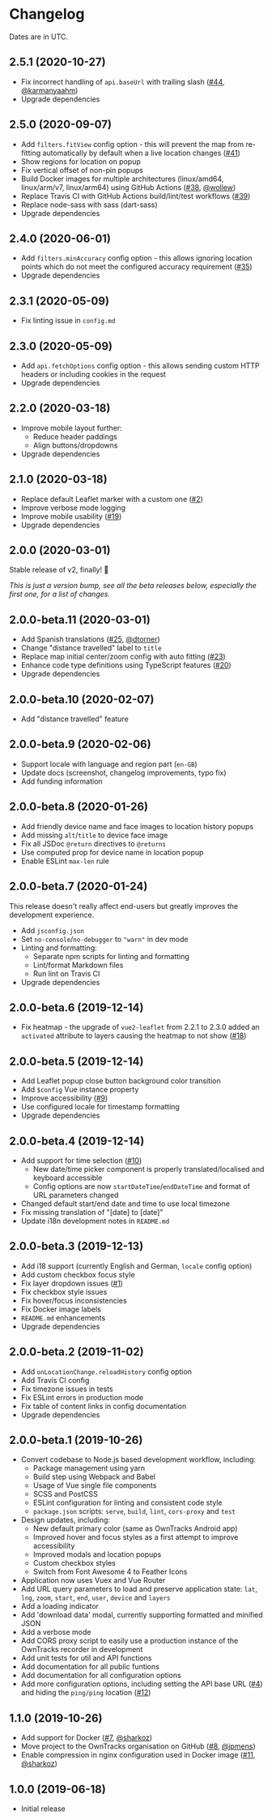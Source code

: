 # Changelog

Dates are in UTC.

## 2.5.1 (2020-10-27)

- Fix incorrect handling of `api.baseUrl` with trailing slash ([#44](https://github.com/owntracks/frontend/pull/44), [@karmanyaahm](https://github.com/karmanyaahm))
- Upgrade dependencies

## 2.5.0 (2020-09-07)

- Add `filters.fitView` config option - this will prevent the map from re-fitting automatically by default when a live location changes ([#41](https://github.com/owntracks/frontend/issues/41))
- Show regions for location on popup
- Fix vertical offset of non-pin popups
- Build Docker images for multiple architectures (linux/amd64, linux/arm/v7, linux/arm64) using GitHub Actions ([#38](https://github.com/owntracks/frontend/pull/38), [@wollew](https://github.com/wollew))
- Replace Travis CI with GitHub Actions build/lint/test workflows ([#39](https://github.com/owntracks/frontend/pull/39))
- Replace node-sass with sass (dart-sass)
- Upgrade dependencies

## 2.4.0 (2020-06-01)

- Add `filters.minAccuracy` config option - this allows ignoring location points which do
  not meet the configured accuracy requirement ([#35](https://github.com/owntracks/frontend/issues/35))
- Upgrade dependencies

## 2.3.1 (2020-05-09)

- Fix linting issue in `config.md`

## 2.3.0 (2020-05-09)

- Add `api.fetchOptions` config option - this allows sending custom HTTP headers or including
  cookies in the request
- Upgrade dependencies

## 2.2.0 (2020-03-18)

- Improve mobile layout further:
  - Reduce header paddings
  - Align buttons/dropdowns
- Upgrade dependencies

## 2.1.0 (2020-03-18)

- Replace default Leaflet marker with a custom one ([#2](https://github.com/owntracks/frontend/issues/2))
- Improve verbose mode logging
- Improve mobile usability ([#19](https://github.com/owntracks/frontend/issues/19))
- Upgrade dependencies

## 2.0.0 (2020-03-01)

Stable release of v2, finally! 🎉

_This is just a version bump, see all the beta releases below, especially the first one, for a list of changes._

## 2.0.0-beta.11 (2020-03-01)

- Add Spanish translations ([#25](https://github.com/owntracks/frontend/pull/25), [@dtorner](https://github.com/dtorner))
- Change "distance travelled" label to `title`
- Replace map initial center/zoom config with auto fitting ([#23](https://github.com/owntracks/frontend/issues/23))
- Enhance code type definitions using TypeScript features ([#20](https://github.com/owntracks/frontend/pull/20))
- Upgrade dependencies

## 2.0.0-beta.10 (2020-02-07)

- Add "distance travelled" feature

## 2.0.0-beta.9 (2020-02-06)

- Support locale with language and region part (`en-GB`)
- Update docs (screenshot, changelog improvements, typo fix)
- Add funding information

## 2.0.0-beta.8 (2020-01-26)

- Add friendly device name and face images to location history popups
- Add missing `alt`/`title` to device face image
- Fix all JSDoc `@return` directives to `@returns`
- Use computed prop for device name in location popup
- Enable ESLint `max-len` rule

## 2.0.0-beta.7 (2020-01-24)

This release doesn't really affect end-users but greatly improves the development experience.

- Add `jsconfig.json`
- Set `no-console`/`no-debugger` to `"warn"` in dev mode
- Linting and formatting:
  - Separate npm scripts for linting and formatting
  - Lint/format Markdown files
  - Run lint on Travis CI
- Upgrade dependencies

## 2.0.0-beta.6 (2019-12-14)

- Fix heatmap - the upgrade of `vue2-leaflet` from 2.2.1 to 2.3.0 added an `activated` attribute to layers causing the heatmap to not show ([#18](https://github.com/owntracks/frontend/issues/18))

## 2.0.0-beta.5 (2019-12-14)

- Add Leaflet popup close button background color transition
- Add `$config` Vue instance property
- Improve accessibility ([#9](https://github.com/owntracks/frontend/issues/9))
- Use configured locale for timestamp formatting
- Upgrade dependencies

## 2.0.0-beta.4 (2019-12-14)

- Add support for time selection ([#10](https://github.com/owntracks/frontend/issues/10))
  - New date/time picker component is properly translated/localised and keyboard accessible
  - Config options are now `startDateTime`/`endDateTime` and format of URL parameters changed
- Changed default start/end date and time to use local timezone
- Fix missing translation of "[date] to [date]"
- Update i18n development notes in `README.md`

## 2.0.0-beta.3 (2019-12-13)

- Add i18 support (currently English and German, `locale` config option)
- Add custom checkbox focus style
- Fix layer dropdown issues ([#1](https://github.com/owntracks/frontend/issues/1))
- Fix checkbox style issues
- Fix hover/focus inconsistencies
- Fix Docker image labels
- `README.md` enhancements
- Upgrade dependencies

## 2.0.0-beta.2 (2019-11-02)

- Add `onLocationChange.reloadHistory` config option
- Add Travis CI config
- Fix timezone issues in tests
- Fix ESLint errors in production mode
- Fix table of content links in config documentation
- Upgrade dependencies

## 2.0.0-beta.1 (2019-10-26)

- Convert codebase to Node.js based development workflow, including:
  - Package management using yarn
  - Build step using Webpack and Babel
  - Usage of Vue single file components
  - SCSS and PostCSS
  - ESLint configuration for linting and consistent code style
  - `package.json` scripts: `serve`, `build`, `lint`, `cors-proxy` and `test`
- Design updates, including:
  - New default primary color (same as OwnTracks Android app)
  - Improved hover and focus styles as a first attempt to improve accessibility
  - Improved modals and location popups
  - Custom checkbox styles
  - Switch from Font Awesome 4 to Feather Icons
- Application now uses Vuex and Vue Router
- Add URL query parameters to load and preserve application state: `lat`, `lng`, `zoom`, `start`, `end`, `user`, `device` and `layers`
- Add a loading indicator
- Add 'download data' modal, currently supporting formatted and minified JSON
- Add a verbose mode
- Add CORS proxy script to easily use a production instance of the OwnTracks recorder in development
- Add unit tests for util and API functions
- Add documentation for all public funtions
- Add documentation for all configuration options
- Add more configuration options, including setting the API base URL ([#4](https://github.com/owntracks/frontend/issues/4)) and hiding the `ping/ping` location ([#12](https://github.com/owntracks/frontend/issues/12))

## 1.1.0 (2019-10-26)

- Add support for Docker ([#7](https://github.com/owntracks/frontend/pull/7), [@sharkoz](https://github.com/sharkoz))
- Move project to the OwnTracks organisation on GitHub ([#8](https://github.com/owntracks/frontend/pull/8), [@jpmens](https://github.com/jpmens))
- Enable compression in nginx configuration used in Docker image ([#11](https://github.com/owntracks/frontend/pull/11), [@sharkoz](https://github.com/sharkoz))

## 1.0.0 (2019-06-18)

- Initial release
